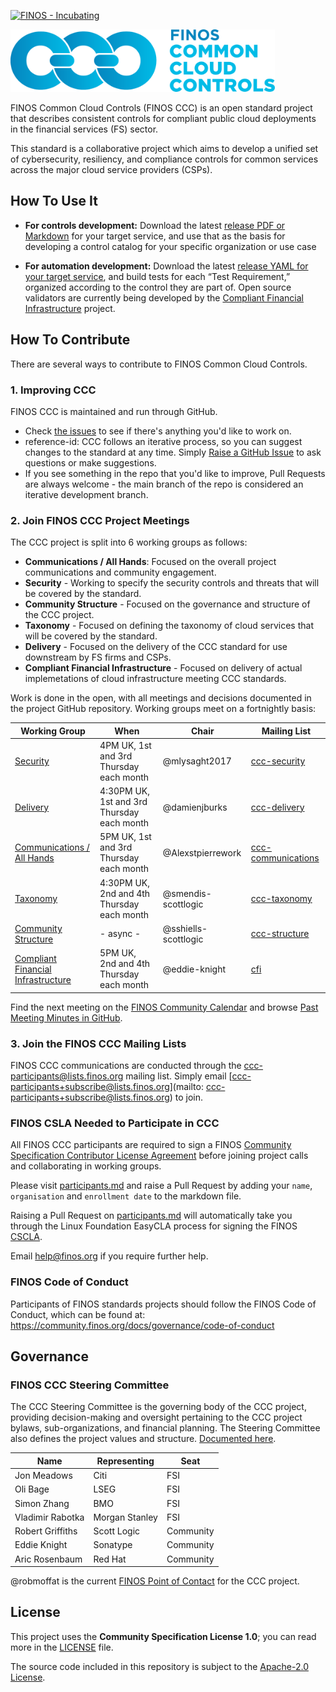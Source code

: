 <!-- markdownlint-disable MD041 -->

[![FINOS - Incubating](https://cdn.jsdelivr.net/gh/finos/contrib-toolbox@master/images/badge-incubating.svg)](https://finosfoundation.atlassian.net/wiki/display/FINOS/Incubating)

<!-- markdownlint-enable MD041 -->

<a href="https://ccc.finos.org"><img height="100px" src="https://github.com/finos/branding/blob/master/project-logos/active-project-logos/FINOS%20Common%20Cloud%20Controls%20Logo/Horizontal/2023_FinosCCC_Horizontal.svg?raw=true" alt="CCC Logo"/></a>

FINOS Common Cloud Controls (FINOS CCC) is an open standard project that describes consistent controls for compliant public cloud deployments in the financial services (FS) sector.

This standard is a collaborative project which aims to develop a unified set of cybersecurity, resiliency, and compliance controls for common services across the major cloud service providers (CSPs).

## How To Use It

- **For controls development:** Download the latest [release PDF or Markdown](https://github.com/finos/common-cloud-controls/releases) for your target service, and use that as the basis for developing a control catalog for your specific organization or use case

- **For automation development:** Download the latest [release YAML for your target service](https://github.com/finos/common-cloud-controls/releases), and build tests for each “Test Requirement,” organized according to the control they are part of. Open source validators are currently being developed by the [Compliant Financial Infrastructure](https://github.com/finos/compliant-financial-infrastructure) project.

## How To Contribute

There are several ways to contribute to FINOS Common Cloud Controls.

### 1. Improving CCC

FINOS CCC is maintained and run through GitHub.

- Check [the issues](https://github.com/finos/common-cloud-controls/issues) to see if there's anything you'd like to work on.
- reference-id: CCC follows an iterative process, so you can suggest changes to the standard at any time. Simply [Raise a GitHub Issue](https://github.com/finos/common-cloud-controls/issues/new/choose) to ask questions or make suggestions.
- If you see something in the repo that you'd like to improve, Pull Requests are always welcome - the main branch of the repo is considered an iterative development branch.

### 2. Join FINOS CCC Project Meetings

The CCC project is split into 6 working groups as follows:

- **Communications / All Hands**: Focused on the overall project communications and community engagement.
- **Security** - Working to specify the security controls and threats that will be covered by the standard.
- **Community Structure** - Focused on the governance and structure of the CCC project.
- **Taxonomy** - Focused on defining the taxonomy of cloud services that will be covered by the standard.
- **Delivery** - Focused on the delivery of the CCC standard for use downstream by FS firms and CSPs.
- **Compliant Financial Infrastructure** - Focused on delivery of actual implemetations of cloud infrastructure meeting CCC standards.

Work is done in the open, with all meetings and decisions documented in the project GitHub repository. Working groups meet on a fortnightly basis:

| Working Group                                                                           | When                                       | Chair                | Mailing List                                                              |
| --------------------------------------------------------------------------------------- | ------------------------------------------ | -------------------- | ------------------------------------------------------------------------- |
| [Security](/docs/governance/working-groups/security/charter.md)                         | 4PM UK, 1st and 3rd Thursday each month    | @mlysaght2017        | [ccc-security](mailto:ccc-security+subscribe@lists.finos.org)             |
| [Delivery](/docs/governance/working-groups/delivery/charter.md)                         | 4:30PM UK, 1st and 3rd Thursday each month | @damienjburks        | [ccc-delivery](mailto:ccc-delivery+subscribe@lists.finos.org)             |
| [Communications / All Hands](/docs/governance/working-groups/communications/charter.md) | 5PM UK, 1st and 3rd Thursday each month    | @Alexstpierrework    | [ccc-communications](mailto:ccc-communications+subscribe@lists.finos.org) |
| [Taxonomy](/docs/governance/working-groups/taxonomy/charter.md)                         | 4:30PM UK, 2nd and 4th Thursday each month | @smendis-scottlogic  | [ccc-taxonomy](mailto:ccc-taxonomy+subscribe@lists.finos.org)             |
| [Community Structure](/docs/governance/working-groups/community-structure/charter.md)   | - async -                                  | @sshiells-scottlogic | [ccc-structure](mailto:ccc-structure+subscribe@lists.finos.org)           |
| [Compliant Financial Infrastructure](docs/governance/working-groups/cfi/charter.md)     | 5PM UK, 2nd and 4th Thursday each month    | @eddie-knight        | [cfi](mailto:cfi+subscribe@lists.finos.org)                               |

Find the next meeting on the [FINOS Community Calendar](https://finos.org/calendar) and browse [Past Meeting Minutes in GitHub](https://github.com/finos/common-cloud-controls/labels/meeting).

### 3. Join the FINOS CCC Mailing Lists

FINOS CCC communications are conducted through the <ccc-participants@lists.finos.org> mailing list. Simply email [ccc-participants+subscribe@lists.finos.org](mailto: <ccc-participants+subscribe@lists.finos.org>) to join.

### FINOS CSLA Needed to Participate in CCC

All FINOS CCC participants are required to sign a FINOS [Community Specification Contributor License Agreement](https://github.com/finos/standards-project-blueprint/blob/main/governance-documents/Getting%20Started.md#best-practices) before joining project calls and collaborating in working groups.

Please visit [participants.md](participants.md) and raise a Pull Request by adding your `name`, `organisation` and `enrollment date` to the markdown file.

Raising a Pull Request on [participants.md](participants.md) will automatically take you through the Linux Foundation EasyCLA process for signing the FINOS [CSCLA](https://github.com/finos/standards-project-blueprint/blob/main/governance-documents/Getting%20Started.md#best-practices).

Email <help@finos.org> if you require further help.

### FINOS Code of Conduct

Participants of FINOS standards projects should follow the FINOS Code of Conduct, which can be found at: <https://community.finos.org/docs/governance/code-of-conduct>

## Governance

### FINOS CCC Steering Committee

The CCC Steering Committee is the governing body of the CCC project, providing decision-making and oversight pertaining to the CCC project bylaws, sub-organizations, and financial planning. The Steering Committee also defines the project values and structure. [Documented here](docs/governance/steering/charter.md).

| Name             | Representing   | Seat      |
| ---------------- | -------------- | --------- |
| Jon Meadows      | Citi           | FSI       |
| Oli Bage         | LSEG           | FSI       |
| Simon Zhang      | BMO            | FSI       |
| Vladimir Rabotka | Morgan Stanley | FSI       |
| Robert Griffiths | Scott Logic    | Community |
| Eddie Knight     | Sonatype       | Community |
| Aric Rosenbaum   | Red Hat        | Community |

@robmoffat is the current [FINOS Point of Contact](docs/governance/finos-poc.md) for the CCC project.

## License

This project uses the **Community Specification License 1.0**; you can read more in the [LICENSE](LICENSE) file.

The source code included in this repository is subject to the [Apache-2.0 License](https://www.apache.org/licenses/LICENSE-2.0).
